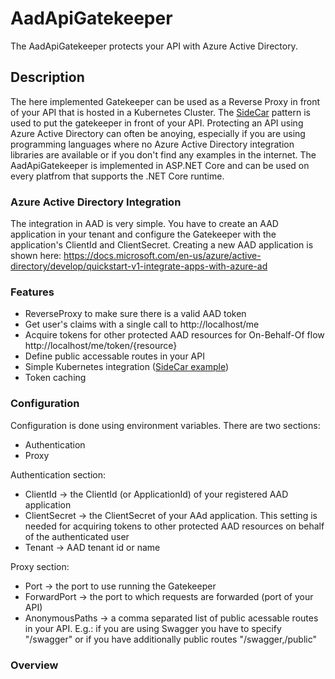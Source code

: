 # AadApiGatekeeper
The AadApiGatekeeper protects your API with Azure Active Directory.

## Description
The here implemented Gatekeeper can be used as a Reverse Proxy in front of your API that is hosted in a Kubernetes Cluster. The [SideCar](https://docs.microsoft.com/en-us/azure/architecture/patterns/sidecar) pattern is used to put the gatekeeper in front of your API.
Protecting an API using Azure Active Directory can often be anoying, especially if you are using programming languages
where no Azure Active Directory integration libraries are available or if you don't find any examples in the internet.
The AadApiGatekeeper is implemented in ASP.NET Core and can be used on every platfrom that supports the .NET Core runtime.

### Azure Active Directory Integration
The integration in AAD is very simple. You have to create an AAD application in your tenant and configure the Gatekeeper with the application's ClientId and ClientSecret.
Creating a new AAD application is shown here:
https://docs.microsoft.com/en-us/azure/active-directory/develop/quickstart-v1-integrate-apps-with-azure-ad

### Features
- ReverseProxy to make sure there is a valid AAD token
- Get user's claims with a single call to http://localhost/me
- Acquire tokens for other protected AAD resources for On-Behalf-Of flow http://localhost/me/token/{resource}
- Define public accessable routes in your API
- Simple Kubernetes integration ([SideCar example](doc/SideCarExample.md))
- Token caching

### Configuration
Configuration is done using environment variables. There are two sections:
- Authentication
- Proxy

Authentication section:
- ClientId -> the ClientId (or ApplicationId) of your registered AAD application
- ClientSecret -> the ClientSecret of your AAd application. This setting is needed for acquiring tokens to other protected AAD resources on behalf of the authenticated user
- Tenant -> AAD tenant id or name

Proxy section:
- Port -> the port to use running the Gatekeeper
- ForwardPort -> the port to which requests are forwarded (port of your API)
- AnonymousPaths -> a comma separated list of public acessable routes in your API. E.g.: if you are using Swagger you have to specify "/swagger" or if you have additionally public routes "/swagger,/public"

### Overview
